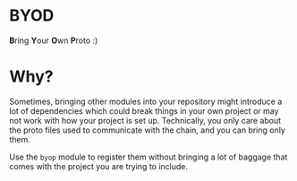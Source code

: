 # BYOD

**B**ring **Y**our **O**wn **P**roto :)

# Why?

Sometimes, bringing other modules into your repository might introduce a lot of dependencies which could break things in your own project or may not work with how your project is set up.
Technically, you only care about the proto files used to communicate with the chain, and you can bring only them.

Use the `byop` module to register them without bringing a lot of baggage that comes with the project you are trying to include.

